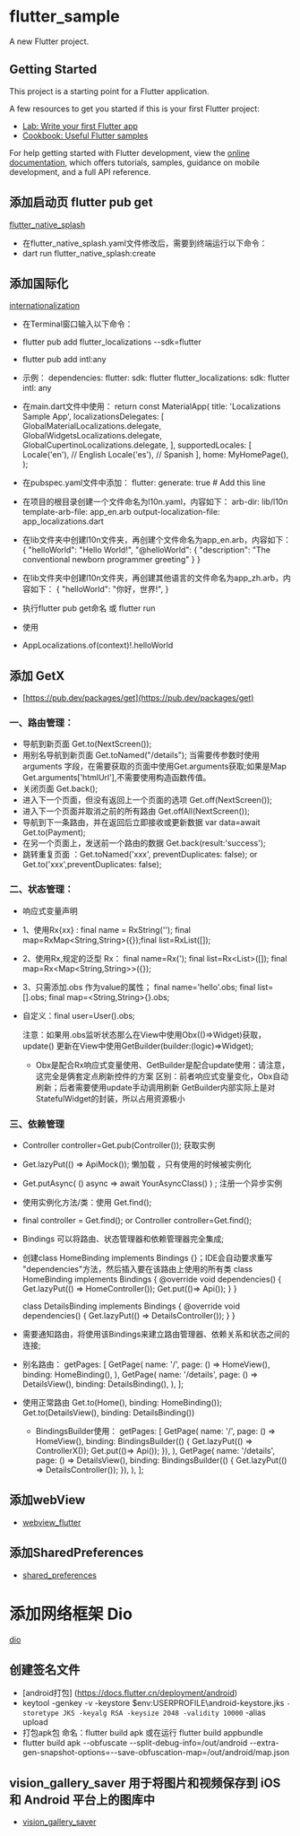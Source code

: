 # flutter_sample

A new Flutter project.

## Getting Started

This project is a starting point for a Flutter application.

A few resources to get you started if this is your first Flutter project:

- [Lab: Write your first Flutter app](https://docs.flutter.dev/get-started/codelab)
- [Cookbook: Useful Flutter samples](https://docs.flutter.dev/cookbook)

For help getting started with Flutter development, view the
[online documentation](https://docs.flutter.dev/), which offers tutorials,
samples, guidance on mobile development, and a full API reference.

## 添加启动页 flutter pub get

[flutter_native_splash](https://pub.dev/packages/flutter_native_splash)

- 在flutter_native_splash.yaml文件修改后，需要到终端运行以下命令：
- dart run flutter_native_splash:create

## 添加国际化

[internationalization](https://docs.flutter.dev/ui/accessibility-and-internationalization/internationalization)

- 在Terminal窗口输入以下命令：

- flutter pub add flutter_localizations --sdk=flutter
- flutter pub add intl:any

- 示例：
  dependencies:
  flutter:
  sdk: flutter
  flutter_localizations:
  sdk: flutter
  intl: any

- 在main.dart文件中使用：
  return const MaterialApp(
  title: 'Localizations Sample App',
  localizationsDelegates: [
  GlobalMaterialLocalizations.delegate,
  GlobalWidgetsLocalizations.delegate,
  GlobalCupertinoLocalizations.delegate,
  ],
  supportedLocales: [
  Locale('en'), // English
  Locale('es'), // Spanish
  ],
  home: MyHomePage(),
  );

- 在pubspec.yaml文件中添加：
  flutter:
  generate: true # Add this line

- 在项目的根目录创建一个文件命名为l10n.yaml，内容如下：
  arb-dir: lib/l10n
  template-arb-file: app_en.arb
  output-localization-file: app_localizations.dart

- 在lib文件夹中创建l10n文件夹，再创建个文件命名为app_en.arb，内容如下：
  {
  "helloWorld": "Hello World!",
  "@helloWorld": {
  "description": "The conventional newborn programmer greeting"
  }
  }

- 在lib文件夹中创建l10n文件夹，再创建其他语言的文件命名为app_zh.arb，内容如下：
  {
  "helloWorld": "你好，世界!",
  }

- 执行flutter pub get命名 或 flutter run
- 使用
- AppLocalizations.of(context)!.helloWorld

## 添加 GetX

- [https://pub.dev/packages/get](https://pub.dev/packages/get)

### 一、路由管理：

- 导航到新页面 Get.to(NextScreen());
- 用别名导航到新页面 Get.toNamed("/details"); 当需要传参数时使用arguments
  字段，在需要获取的页面中使用Get.arguments获取;如果是Map Get.arguments['htmlUrl'],不需要使用构造函数传值。
- 关闭页面 Get.back();
- 进入下一个页面，但没有返回上一个页面的选项 Get.off(NextScreen());
- 进入下一个页面并取消之前的所有路由 Get.offAll(NextScreen());
- 导航到下一条路由，并在返回后立即接收或更新数据 var data=await Get.to(Payment);
- 在另一个页面上，发送前一个路由的数据 Get.back(result:'success');
- 跳转重复页面 ：Get.toNamed('xxx', preventDuplicates: false); or Get.to('xxx',preventDuplicates:
  false);

### 二、状态管理：

- 响应式变量声明
- 1、使用Rx{xx} :
  final name = RxString('');
  final map=RxMap<String,String>({});final
  list=RxList<String>([]);
- 2、使用Rx,规定的泛型 Rx<Type>：
  final name=Rx<String>(');
  final list=Rx<List<String>>([]);
  final map=Rx<Map<String,String>>({});
- 3、只需添加.obs 作为value的属性；
  final name='hello'.obs;
  final list=<String>[].obs;
  final map=<String,String>{}.obs;
- 自定义：final user=User().obs;

  注意：如果用.obs监听状态那么在View中使用Obx(()=>Widget)获取，update()
  更新在View中使用GetBuilder<Logic>(builder:(logic)=>Widget);
    - Obx是配合Rx响应式变量使用、GetBuilder是配合update使用：请注意，这完全是俩套定点刷新控件的方案
      区别：前者响应式变量变化，Obx自动刷新；后者需要使用update手动调用刷新
      GetBuilder内部实际上是对StatefulWidget的封装，所以占用资源极小

### 三、依赖管理

- Controller controller=Get.pub(Controller()); 获取实例
- Get.lazyPut<ApiMock>(() => ApiMock()); 懒加载 ，只有使用的时候被实例化
- Get.putAsync<YourAsyncClass>( () async => await YourAsyncClass() ) ; 注册一个异步实例
- 使用实例化方法/类：使用 Get.find();
- final controller = Get.find<Controller>(); or Controller controller=Get.find();
- Bindings 可以将路由、状态管理器和依赖管理器完全集成;
- 创建class HomeBinding implements Bindings {}；IDE会自动要求重写 "dependencies"方法，然后插入要在该路由上使用的所有类
  class HomeBinding implements Bindings {
  @override
  void dependencies() {
  Get.lazyPut<HomeController>(() => HomeController());
  Get.put<Service>(()=> Api());
  }
  }

  class DetailsBinding implements Bindings {
  @override
  void dependencies() {
  Get.lazyPut<DetailsController>(() => DetailsController());
  }
  }
- 需要通知路由，将使用该Bindings来建立路由管理器、依赖关系和状态之间的连接;
- 别名路由：
  getPages: [
  GetPage(
  name: '/',
  page: () => HomeView(),
  binding: HomeBinding(),
  ),
  GetPage(
  name: '/details',
  page: () => DetailsView(),
  binding: DetailsBinding(),
  ),
  ];
- 使用正常路由
  Get.to(Home(), binding: HomeBinding());
  Get.to(DetailsView(), binding: DetailsBinding())
    - BindingsBuilder使用：
      getPages: [
      GetPage(
      name: '/',
      page: () => HomeView(),
      binding: BindingsBuilder(() {
      Get.lazyPut<ControllerX>(() => ControllerX());
      Get.put<Service>(()=> Api());
      }),
      ),
      GetPage(
      name: '/details',
      page: () => DetailsView(),
      binding: BindingsBuilder(() {
      Get.lazyPut<DetailsController>(() => DetailsController());
      }),
      ),
      ];

## 添加webView

- [webview_flutter](https://pub.dev/packages/webview_flutter)

## 添加SharedPreferences

- [shared_preferences](https://pub.dev/packages/shared_preferences)

# 添加网络框架 Dio

[dio](https://pub.dev/packages/dio)

## 创建签名文件

- [android打包] (https://docs.flutter.cn/deployment/android)
- keytool -genkey -v -keystore $env:USERPROFILE\android-keystore.jks
  ` -storetype JKS -keyalg RSA -keysize 2048 -validity 10000 ` -alias upload
- 打包apk包 命名：flutter build apk 或在运行 flutter build appbundle
- flutter build apk --obfuscate --split-debug-info=/out/android
  --extra-gen-snapshot-options=--save-obfuscation-map=/out/android/map.json

## vision_gallery_saver 用于将图片和视频保存到 iOS 和 Android 平台上的图库中

- [vision_gallery_saver](https://pub.dev/packages/vision_gallery_saver)